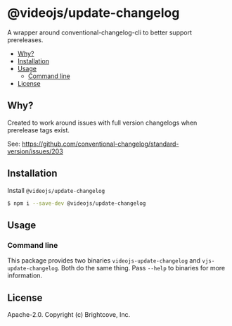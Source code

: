 # @videojs/update-changelog

A wrapper around conventional-changelog-cli to better support prereleases.


<!-- START doctoc generated TOC please keep comment here to allow auto update -->
<!-- DON'T EDIT THIS SECTION, INSTEAD RE-RUN doctoc TO UPDATE -->

- [Why?](#why)
- [Installation](#installation)
- [Usage](#usage)
  - [Command line](#command-line)
- [License](#license)

<!-- END doctoc generated TOC please keep comment here to allow auto update -->

## Why?
Created to work around issues with full version changelogs when prerelease tags exist.

See: https://github.com/conventional-changelog/standard-version/issues/203

## Installation

Install `@videojs/update-changelog`

```sh
$ npm i --save-dev @videojs/update-changelog
```

## Usage

### Command line
This package provides two binaries `videojs-update-changelog` and `vjs-update-changelog`. Both do the same thing.
Pass `--help` to binaries for more information.

## License

Apache-2.0. Copyright (c) Brightcove, Inc.
